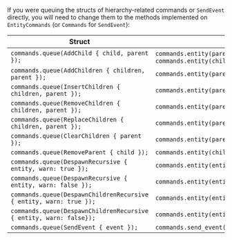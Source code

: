 If you were queuing the structs of hierarchy-related commands or `SendEvent` directly, you will need to change them to the methods implemented on `EntityCommands` (or `Commands` for `SendEvent`):

Struct|Method
------|------
`commands.queue(AddChild { child, parent });`|`commands.entity(parent).add_child(child);` OR `commands.entity(child).set_parent(parent);`
`commands.queue(AddChildren { children, parent });`|`commands.entity(parent).add_children(children);`
`commands.queue(InsertChildren { children, parent });`|`commands.entity(parent).insert_children(children);`
`commands.queue(RemoveChildren { children, parent });`|`commands.entity(parent).remove_children(children);`
`commands.queue(ReplaceChildren { children, parent });`|`commands.entity(parent).replace_children(children);`
`commands.queue(ClearChildren { parent });`|`commands.entity(parent).clear_children();`
`commands.queue(RemoveParent { child });`|`commands.entity(child).remove_parent()`
`commands.queue(DespawnRecursive { entity, warn: true });`|`commands.entity(entity).despawn_recursive();`
`commands.queue(DespawnRecursive { entity, warn: false });`|`commands.entity(entity).try_despawn_recursive();`
`commands.queue(DespawnChildrenRecursive { entity, warn: true });`|`commands.entity(entity).despawn_descendants();`
`commands.queue(DespawnChildrenRecursive { entity, warn: false});`|`commands.entity(entity).try_despawn_descendants();`
`commands.queue(SendEvent { event });`|`commands.send_event(event);`
